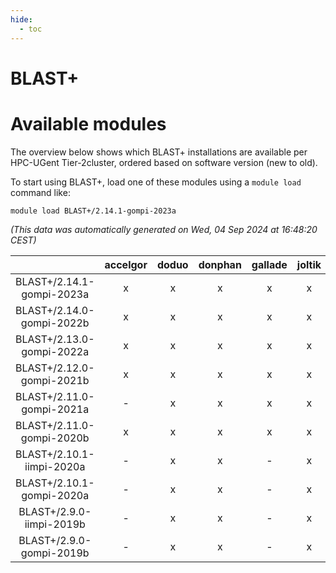 ```yaml
---
hide:
  - toc
---
```


BLAST+
======

# Available modules


The overview below shows which BLAST+ installations are available per HPC-UGent Tier-2cluster, ordered based on software version (new to old).

To start using BLAST+, load one of these modules using a `module load` command like:

```shell
module load BLAST+/2.14.1-gompi-2023a
```

*(This data was automatically generated on Wed, 04 Sep 2024 at 16:48:20 CEST)*  

| |accelgor|doduo|donphan|gallade|joltik|shinx|skitty|
| :---: | :---: | :---: | :---: | :---: | :---: | :---: | :---: |
|BLAST+/2.14.1-gompi-2023a|x|x|x|x|x|x|x|
|BLAST+/2.14.0-gompi-2022b|x|x|x|x|x|-|x|
|BLAST+/2.13.0-gompi-2022a|x|x|x|x|x|-|x|
|BLAST+/2.12.0-gompi-2021b|x|x|x|x|x|-|x|
|BLAST+/2.11.0-gompi-2021a|-|x|x|x|x|-|x|
|BLAST+/2.11.0-gompi-2020b|x|x|x|x|x|-|x|
|BLAST+/2.10.1-iimpi-2020a|-|x|x|-|x|-|x|
|BLAST+/2.10.1-gompi-2020a|-|x|x|-|x|-|x|
|BLAST+/2.9.0-iimpi-2019b|-|x|x|-|x|-|x|
|BLAST+/2.9.0-gompi-2019b|-|x|x|-|x|-|x|
